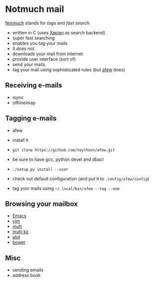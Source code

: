 Notmuch mail
============

[Notmuch](http://notmuchmail.org/) stands for _tags_ and _fast search_.

 * written in C (uses [Xapian](http://xapian.org/) as search backend)
 * super fast searching
 * enables you tag your mails
 * it _does_ not
  * downloads your mail from internet
  * provide user interface (sort of)
  * send your mails
  * tag your mail using sophisticated rules (but [afew](https://github.com/teythoon/afew) does)

## Receiving e-mails

* isync
* offlineimap

## Tagging e-mails

* afew

 * install it

  * `git clone https://github.com/teythoon/afew.git`
  * be sure to have gcc, python devel and dbacl
  * `./setup.py install --user`

 * check out default configuration (and put it to `.config/afew/config`)

 * tag your mails using `~/.local/bin/afew --tag --new`

## Browsing your mailbox

* [Emacs](http://notmuchmail.org/emacstips/)
* [vim](http://git.notmuchmail.org/git/notmuch/blob/HEAD:/vim/README)
* [mutt](http://notmuchmail.org/notmuch-mutt/)
* [mutt-kz](https://github.com/karelzak/mutt-kz)
* [alot](https://github.com/pazz/alot)
* [bower](https://github.com/wangp/bower)

## Misc

* sending emails
* address book

